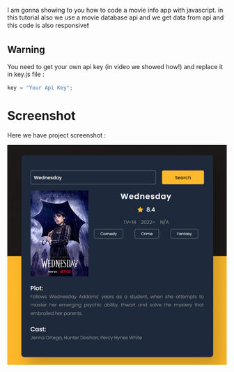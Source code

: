 I am gonna showing to you how to code a movie info app with javascript. in this tutorial also we use a movie database api and we get data from api and this code is also responsive❗️

## Warning
You need to get your own api key (in video we showed how!) and replace it in key.js file :

```javascript
key = "Your Api Key";
```


# Screenshot
Here we have project screenshot :

![screenshot](screenshot.jpg)
